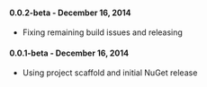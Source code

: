 #### 0.0.2-beta - December 16, 2014
* Fixing remaining build issues and releasing

#### 0.0.1-beta - December 16, 2014
* Using project scaffold and initial NuGet release
